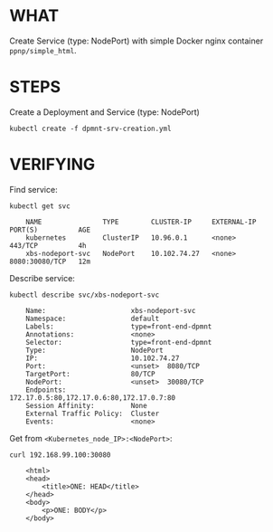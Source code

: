 # WHAT

Create Service (type: NodePort) with simple Docker nginx container `ppnp/simple_html`.

# STEPS

Create a Deployment and Service (type: NodePort)
```
kubectl create -f dpmnt-srv-creation.yml
```


# VERIFYING

Find service:
```
kubectl get svc

    NAME               TYPE        CLUSTER-IP     EXTERNAL-IP   PORT(S)          AGE
    kubernetes         ClusterIP   10.96.0.1      <none>        443/TCP          4h
    xbs-nodeport-svc   NodePort    10.102.74.27   <none>        8080:30080/TCP   12m
```

Describe service:
```
kubectl describe svc/xbs-nodeport-svc

    Name:                     xbs-nodeport-svc
    Namespace:                default
    Labels:                   type=front-end-dpmnt
    Annotations:              <none>
    Selector:                 type=front-end-dpmnt
    Type:                     NodePort
    IP:                       10.102.74.27
    Port:                     <unset>  8080/TCP
    TargetPort:               80/TCP
    NodePort:                 <unset>  30080/TCP
    Endpoints:                172.17.0.5:80,172.17.0.6:80,172.17.0.7:80
    Session Affinity:         None
    External Traffic Policy:  Cluster
    Events:                   <none>
```

Get from `<Kubernetes_node_IP>:<NodePort>`:
```
curl 192.168.99.100:30080

    <html>
    <head>
        <title>ONE: HEAD</title>
    </head>
    <body>
        <p>ONE: BODY</p>
    </body>
```

